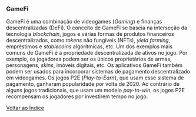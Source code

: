 ### GameFi

GameFi é uma combinação de videogames (_Gaming_) e finanças descentralizadas (DeFi). O conceito de GameFi se baseia na interseção da tecnologia _blockchain_, jogos e várias formas de produtos financeiros descentralizados, como _tokens_ não fungíveis (NFTs), _yield farming_, empréstimos e _stablecoins_ algorítmicas, etc. Um dos exemplos mais comuns de GameFi é a propriedade descentralizada de ativos no jogo. Por exemplo, os jogadores podem ser os únicos proprietários de armas, personagens, _skins_, imóveis digitais, etc. Os aplicativos GameFi também podem ser usados para incorporar sistemas de pagamento descentralizado em videogames. Os jogos P2E (_Play-to-Earn_), que usam esse sistema de pagamento, ganharam popularidade por volta de 2020. Ao contrário de alguns jogos tradicionais, que usam um modelo _pay-to-win_, os jogos P2E recompensam os jogadores por investirem tempo no jogo.

[Voltar ao Índice](../)